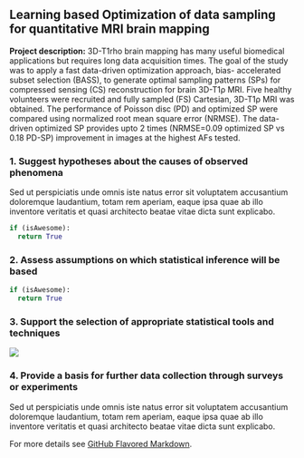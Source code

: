 ## Learning based Optimization of data sampling for quantitative MRI brain mapping

**Project description:** 3D-T1rho brain mapping has many useful biomedical applications but requires long data acquisition times. The goal 
of the study was to apply a fast data-driven optimization approach, bias- accelerated subset selection (BASS), to generate optimal sampling 
patterns (SPs) for compressed sensing (CS) reconstruction for brain 3D-T1ρ MRI. Five healthy volunteers were recruited and fully sampled (FS) 
Cartesian, 3D-T1ρ MRI was obtained. The performance of Poisson disc (PD) and optimized SP were compared using normalized root mean square error (NRMSE). The data-driven optimized
SP provides upto 2 times (NRMSE=0.09 optimized SP vs 0.18 PD-SP) improvement in images at the highest AFs tested.

### 1. Suggest hypotheses about the causes of observed phenomena

Sed ut perspiciatis unde omnis iste natus error sit voluptatem accusantium doloremque laudantium, totam rem aperiam, eaque ipsa quae ab illo inventore veritatis et quasi architecto beatae vitae dicta sunt explicabo. 

```Python
if (isAwesome):
  return True

```

### 2. Assess assumptions on which statistical inference will be based

```Python
if (isAwesome):
  return True

```

### 3. Support the selection of appropriate statistical tools and techniques

<img src="images/dummy_thumbnail.jpg?raw=true"/>

### 4. Provide a basis for further data collection through surveys or experiments

Sed ut perspiciatis unde omnis iste natus error sit voluptatem accusantium doloremque laudantium, totam rem aperiam, eaque ipsa quae ab illo inventore veritatis et quasi architecto beatae vitae dicta sunt explicabo. 

For more details see [GitHub Flavored Markdown](https://guides.github.com/features/mastering-markdown/).
